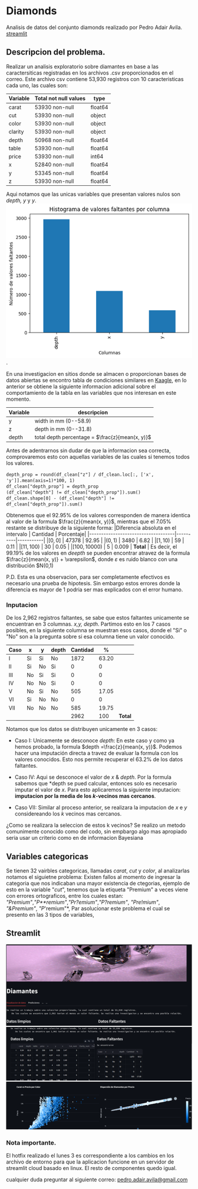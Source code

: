 # Diamonds
Analisis de datos del conjunto diamonds realizado por Pedro Adair Avila.
[streamlit](https://diamonsapp-are-forever.streamlit.app/)

## Descripcion del problema. 

Realizar un analisis exploratorio sobre  diamantes en base a las caractersiticas registradas en los archivos .csv proporcionados en el correo. Este 
archivo csv contiene 53,930  registros con 10 caracteristicas cada uno, las cuales son:

|  Variable | Total not null values | type    |
|-----------|-----------------------|---------|
| carat     |   53930 non-null      | float64 |
|  cut      |   53930 non-null      | object  |
|  color    |   53930 non-null      | object  |
|  clarity  |   53930 non-null      | object  |
|  depth    |   50968 non-null      | float64 |
|  table    |   53930 non-null      | float64 |
|  price    |   53930 non-null      | int64   |
|  x        |   52840 non-null      | float64 |
|  y        |   53345 non-null      | float64 |
|  z        |   53930 non-null      | float64 |

Aqui notamos que las unicas variables que presentan valores nulos son *depth, y* y *y*. 
![alt text](image.png). 

En una investigacion en sitios donde se almacen o proporcionan bases de datos abiertas se encontro tabla de condiciones similares en [Kaagle](https://www.kaggle.com/datasets/shivam2503/diamonds), en lo anterior se obtiene la siguiente informacion adicional sobre el comportamiento de la tabla en las variables que nos interesan en este momento.

|Variable | descripcion |
|---------|----------------------|
|y        |width in mm (0--58.9) |
|z        |depth in mm (0--31.8) |
|depth    |total depth percentage = $\frac{z}{mean(x, y)}$ |

Antes de adentrarnos sin dudar de que la informacion sea correcta, comprovaremos esto con aquellas variables de las cuales si tenemos todos los valores. 

```
depth_prop = round(df_clean["z"] / df_clean.loc[:, ['x', 'y']].mean(axis=1)*100, 1)
df_clean["depth_prop"] = depth_prop
(df_clean["depth"] != df_clean["depth_prop"]).sum()
df_clean.shape[0] - (df_clean["depth"] != df_clean["depth_prop"]).sum()
```

Obtenemos que el 92.95% de los valores corresponden de manera identica al valor de la formula $\frac{z}{mean(x, y)}$, mientras que el 7.05% restante se distribuye de la siguiente forma:
|Diferencia absoluta en el intervalo | Cantidad | Porcentaje|
|------------------------------------|----------|-----------|
|$[0,0]$         | 47378 | 92.95   | 
|$(0,1)$         | 3480  | 6.82    |
|$[1,10)$        | 59    | 0.11    |
|$[11,100)$      | 30    | 0.05    | 
|$[100,10000)$   | 5     | 0.009   |
 **Total**       | 
Es decir, el 99.19% de los valores en $deepth$ se pueden encontrar atravez de la formula $\frac{z}{mean(x, y)} + \varepsilon$, donde $\varepsilon$ es ruido blanco con una distribución $N(0,1)

P.D. Esta es una observacion, para ser completamente efectivos es necesario una prueba de hipotesis. Sin embargo estos errores donde la diferencia es mayor de 1 podria ser mas explicados con el error humano.

### Inputacion
De los 2,962 registros faltantes, se sabe que estos faltantes unicamente se encuentran en 3 columnas. *x,y, depth*.  Partimos esto en los 7 casos posibles, en la siguiente columna se muestran esos casos, donde el "Si" o "No" son a la pregunta sobre si esa columna tiene un valor conocido.

|Caso|x |y |depth | Cantidad | % ||
|--|--|--|---|----|---|-|
|I|Si|Si|No |1872|63.20| 
|II|Si|No|Si |  0 | 0   | 
|III|No|Si|Si |  0 | 0   | 
|IV|No|No|Si |  0 | 0   | 
|V|No|Si|No |505 |17.05| 
|VI|Si|No|No |  0 | 0   |  
|VII|No|No|No |585 |19.75| 
||  |  |   |2962|100|**Total**

Notamos que los datos se distribuyen unicamente en 3 casos:
* Caso I: Unicamente se desconoce *depth*: En este caso y como ya hemos probado, la formula $depth =\frac{z}{mean(x, y)}$. Podemos hacer una imputación directa a travez de evaluar la formula con los valores conocidos. Esto nos permite recuperar el 63.2% de los datos faltantes. 
* Caso IV: Aqui se desconoce el valor de *x* & *depth*. Por la formula sabemos que *depth se pued calcular, entonces solo es necesario imputar el valor de $x$. Para esto aplicaremos la siguiente imputacion:
    **imputacion por la media de los $k$-vecinos mas cercanos**.

* Caso VII: Similar al proceso anterior, se realizara la imputacion de *x* e *y* considereando los *k* vecinos mas cercanos.

¿Como se realizara la seleccion de estos k vecinos?
Se realizo un metodo comunimente conocido como del codo, sin empbargo algo mas apropiado seria usar un criterio como en de informacion Bayesiana

## Variables categoricas
Se tienen 32 vairbles categoricas, llamadas 
*carat*,  *cut* y *color*, al analizarlas notamos el siguietne problema: 
Existen fallos al momento de ingresar la categoria que nos indicaban una mayor existencia de ctegorias, ejemplo de esto en la variable "*cut*", tenemos que la etiqueta  "Premium" a veces viene con errores ortograficos, entre los cuales estan:
*"Premium"*,*"P**remium"*,*"Pr?emium"*,*"P?remium"*, *"Pre!mium"*, *"&Premium"*, *"P*'remium"*,
Par asolucionar este problema el cual se presento en las 3 tipos de variables, 

## Streamlit 

![alt text](image-1.png)
![alt text](image-3.png)
![alt text](image-2.png)

### Nota importante. 
El hotfix realizado el lunes 3 es correspondiente a los cambios en los archivo de entorno para que la aplicacion funcione en un servidor de streamlit cloud basado en linux.
El resto de componentes quedo igual. 

cualquier duda preguntar al siguiente correo: pedro.adair.avila@gmail.com